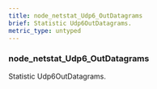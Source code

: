 ```yaml
---
title: node_netstat_Udp6_OutDatagrams
brief: Statistic Udp6OutDatagrams.
metric_type: untyped
---
```

### node_netstat_Udp6_OutDatagrams

Statistic Udp6OutDatagrams.